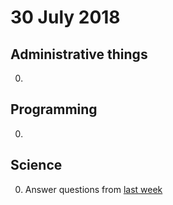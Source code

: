 # 30 July 2018

## Administrative things

0. 

## Programming

0.

## Science

0. Answer questions from [last week](20180723.md)
